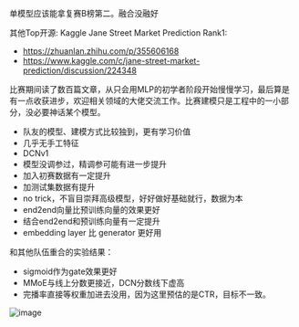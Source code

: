 单模型应该能拿复赛B榜第二。融合没融好

其他Top开源: 
Kaggle Jane Street Market Prediction Rank1: 
* https://zhuanlan.zhihu.com/p/355606168
* https://www.kaggle.com/c/jane-street-market-prediction/discussion/224348


比赛期间读了数百篇文章，从只会用MLP的初学者阶段开始慢慢学习，最后算是有一点收获进步，欢迎相关领域的大佬交流工作。比赛建模只是工程中的一小部分，没必要神话某个模型。

* 队友的模型、建模方式比较独到，更有学习价值
* 几乎无手工特征
* DCNv1
* 模型没调参过，精调参可能有进一步提升
* 加入初赛数据有一定提升
* 加测试集数据有提升
* no trick，不盲目崇拜高级模型，好好做好基础就行，数据为本
* end2end向量比预训练向量的效果更好
* 结合end2end和预训练向量有一定提升
* embedding layer 比 generator 更好用


和其他队伍重合的实验结果：
* sigmoid作为gate效果更好
* MMoE与线上分数更接近，DCN分数线下虚高
* 完播率直接等权重加进去没用，因为这里预估的是CTR，目标不一致。

![image](https://user-images.githubusercontent.com/39345674/134325467-69659b15-9ffe-46ec-b2df-93469693b005.png)


